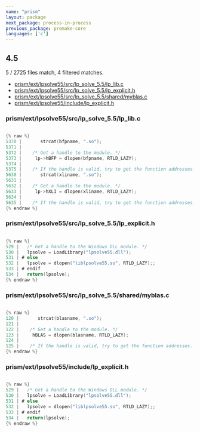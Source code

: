 ```yaml
---
name: "prism"
layout: package
next_package: process-in-process
previous_package: premake-core
languages: ['c']
---
```

## 4.5
5 / 2725 files match, 4 filtered matches.

 - [prism/ext/lpsolve55/src/lp_solve_5.5/lp_lib.c](#prismextlpsolve55srclp_solve_55lp_libc)
 - [prism/ext/lpsolve55/src/lp_solve_5.5/lp_explicit.h](#prismextlpsolve55srclp_solve_55lp_explicith)
 - [prism/ext/lpsolve55/src/lp_solve_5.5/shared/myblas.c](#prismextlpsolve55srclp_solve_55sharedmyblasc)
 - [prism/ext/lpsolve55/include/lp_explicit.h](#prismextlpsolve55includelp_explicith)

### prism/ext/lpsolve55/src/lp_solve_5.5/lp_lib.c

```c

{% raw %}
5370 |       strcat(bfpname, ".so");
5371 | 
5372 |    /* Get a handle to the module. */
5373 |     lp->hBFP = dlopen(bfpname, RTLD_LAZY);
5374 | 
5375 |    /* If the handle is valid, try to get the function addresses. */
5630 |       strcat(xliname, ".so");
5631 | 
5632 |    /* Get a handle to the module. */
5633 |     lp->hXLI = dlopen(xliname, RTLD_LAZY);
5634 | 
5635 |    /* If the handle is valid, try to get the function addresses. */
{% endraw %}

```
### prism/ext/lpsolve55/src/lp_solve_5.5/lp_explicit.h

```c

{% raw %}
529 |   /* Get a handle to the Windows DLL module. */
530 |   lpsolve = LoadLibrary("lpsolve55.dll");
531 | # else
532 |   lpsolve = dlopen("liblpsolve55.so", RTLD_LAZY);;
533 | # endif
534 |   return(lpsolve);
{% endraw %}

```
### prism/ext/lpsolve55/src/lp_solve_5.5/shared/myblas.c

```c

{% raw %}
120 |       strcat(blasname, ".so");
121 | 
122 |    /* Get a handle to the module. */
123 |     hBLAS = dlopen(blasname, RTLD_LAZY);
124 | 
125 |    /* If the handle is valid, try to get the function addresses. */
{% endraw %}

```
### prism/ext/lpsolve55/include/lp_explicit.h

```c

{% raw %}
529 |   /* Get a handle to the Windows DLL module. */
530 |   lpsolve = LoadLibrary("lpsolve55.dll");
531 | # else
532 |   lpsolve = dlopen("liblpsolve55.so", RTLD_LAZY);;
533 | # endif
534 |   return(lpsolve);
{% endraw %}

```